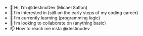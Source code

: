 - 👋 Hi, I’m @destinoDev (Micael Salton)
- 👀 I’m interested in (still on the early steps of my coding career)
- 🌱 I’m currently learning (programming logic)
- 💞️ I’m looking to collaborate on (anything basic)
- 📫 How to reach me insta @destinodev

<!---
destinoDev/destinoDev is a ✨ special ✨ repository because its `README.md` (this file) appears on your GitHub profile.
You can click the Preview link to take a look at your changes.
--->
